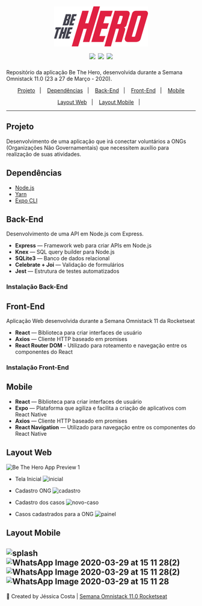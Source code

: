 <h1 align="center">
<img src="frontend/src/assets/logo.svg" width="250px" alt="Be The Hero" />
  <br />
  <img src="https://img.shields.io/badge/Front--end-ReactJS-blue" />
  <img src="https://img.shields.io/badge/Back--end-Node.js-green" />
  <img src="https://img.shields.io/badge/Mobile-React%20Native-%234287f5" />
<br />
</h1>

Repositório da aplicação Be The Hero, desenvolvida durante a Semana Omnistack 11.0 (23 a 27 de Março - 2020).

<p align="center">
  <a href="#projeto">Projeto</a>&nbsp;&nbsp;&nbsp;|&nbsp;&nbsp;&nbsp;
  <a href="#dependencias">Dependências</a>&nbsp;&nbsp;&nbsp;|&nbsp;&nbsp;&nbsp;
  <a href="#back-end">Back-End</a>&nbsp;&nbsp;&nbsp;|&nbsp;&nbsp;&nbsp;
  <a href="#front-end">Front-End</a>&nbsp;&nbsp;&nbsp;|&nbsp;&nbsp;&nbsp;
  <a href="#mobile">Mobile</a>
</p>
<p align="center">
  <a href="#preview-web">Layout Web</a>&nbsp;&nbsp;&nbsp;|&nbsp;&nbsp;&nbsp;
  <a href="#mobile">Layout Mobile</a>&nbsp;&nbsp;&nbsp;|&nbsp;&nbsp;&nbsp;
</p>


---
## Projeto

Desenvolvimento de uma aplicação que irá conectar voluntários a ONGs (Organizações Não Governamentais) que necessitem auxílio para realização de suas atividades.

## Dependências

- [Node.js](https://nodejs.org/en/)
- [Yarn](https://yarnpkg.com/pt-BR/docs/install)
- [Expo CLI](https://expo.io/tools#cli)

## Back-End

Desenvolvimento de uma API em Node.js com Express.
- **Express** — Framework web para criar APIs em Node.js
- **Knex** — SQL query builder para Node.js
- **SQLite3** — Banco de dados relacional
- **Celebrate + Joi** — Validação de formulários
- **Jest** — Estrutura de testes automatizados

### Instalação Back-End

## Front-End
Aplicação Web desenvolvida durante a Semana Omnistack 11 da Rocketseat

- **React** — Biblioteca para criar interfaces de usuário
- **Axios** — Cliente HTTP baseado em promises
- **React Router DOM** - Utilizado para roteamento e navegação entre os componentes do React

### Instalação Front-End

## Mobile

- **React** — Biblioteca para criar interfaces de usuário
- **Expo** — Plataforma que agiliza e facilita a criação de aplicativos com React Native
- **Axios** — Cliente HTTP baseado em promises
- **React Navigation** — Utilizado para navegação entre os componentes do React Native

## Layout Web

<div style="display: flex">
<img src="https://user-images.githubusercontent.com/42447794/77855573-9cb8aa80-71c7-11ea-8b60-2fa7d6fc93f9.png" alt="Be The Hero App Preview 1" width="250" />

</div>

- Tela Inicial
![inicial](https://user-images.githubusercontent.com/42447794/77855573-9cb8aa80-71c7-11ea-8b60-2fa7d6fc93f9.png)

- Cadastro ONG
![cadastro](https://user-images.githubusercontent.com/42447794/77855577-a0e4c800-71c7-11ea-8688-7e3334c00cf2.png)

- Cadastro dos casos
![novo-caso](https://user-images.githubusercontent.com/42447794/77855980-895b0e80-71ca-11ea-8957-22e5609dafd0.png)

- Casos cadastrados para a ONG
![painel](https://user-images.githubusercontent.com/42447794/77855981-8bbd6880-71ca-11ea-9686-e3a109a12074.png)

## Layout Mobile

![splash](https://user-images.githubusercontent.com/42447794/77856941-05f0eb80-71d1-11ea-856e-5995089bdbd1.png)
![WhatsApp Image 2020-03-29 at 15 11 28(2)](https://user-images.githubusercontent.com/42447794/77856946-0ee1bd00-71d1-11ea-99f2-9a9cf2c6e657.jpeg)
![WhatsApp Image 2020-03-29 at 15 11 28(2)](https://user-images.githubusercontent.com/42447794/77856948-14d79e00-71d1-11ea-92e7-2441cc979b0f.jpeg)
![WhatsApp Image 2020-03-29 at 15 11 28](https://user-images.githubusercontent.com/42447794/77856950-1903bb80-71d1-11ea-8548-43d2e8e75eed.jpeg)
---
:rocket: Created by Jéssica Costa | [Semana Omnistack 11.0 Rocketseat](https://rocketseat.com.br/)
